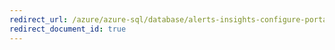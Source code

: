 ```yaml
---
redirect_url: /azure/azure-sql/database/alerts-insights-configure-portal
redirect_document_id: true
---
```

